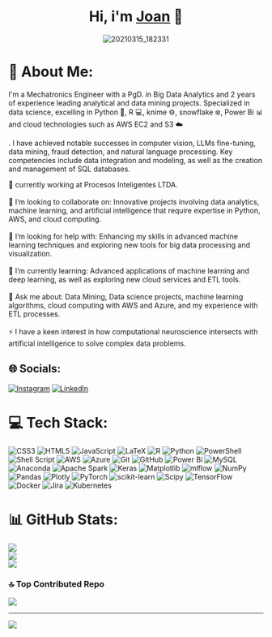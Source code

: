 
<div align="center">
<h1 align="center">Hi, i'm <a href="https://www.linkedin.com/in/joancamilotamayo/">Joan</a> 👋</h1>
<!-- <img src="https://imgur.com/QMwBsJr.png" > -->

![20210315_182331](https://github.com/joancamilo1/joancamilo1/assets/105089010/0a56d2a4-4df6-4eb2-8d7c-6080003224f1)


</div>

# 💫 About Me:

I'm a Mechatronics Engineer with a PgD. in Big Data Analytics and 2 years of experience leading analytical and data mining projects. Specialized in data science, excelling in Python 🐍, R 💻, knime ⚙️, snowflake ❄️, Power Bi 📊 and cloud technologies such as AWS EC2 and S3 ☁️

. I have achieved notable successes in computer vision, LLMs fine-tuning, data mining, fraud detection, and natural language processing. Key competencies include data integration and modeling, as well as the creation and management of SQL databases.

🔭 currently working at Procesos Inteligentes LTDA.<br><br>👯 I’m looking to collaborate on: Innovative projects involving data analytics, machine learning, and artificial intelligence that require expertise in Python, AWS, and cloud computing.<br><br>🤝 I’m looking for help with: Enhancing my skills in advanced machine learning techniques and exploring new tools for big data processing and visualization.<br><br>🌱 I’m currently learning: Advanced applications of machine learning and deep learning, as well as exploring new cloud services and ETL tools.<br><br>💬 Ask me about: Data Mining, Data science projects, machine learning algorithms, cloud computing with AWS and Azure, and my experience with ETL processes.<br><br>⚡ I have a keen interest in how computational neuroscience intersects with artificial intelligence to solve complex data problems.


## 🌐 Socials:
[![Instagram](https://img.shields.io/badge/Instagram-%23E4405F.svg?logo=Instagram&logoColor=white)](https://instagram.com/happyy_account) [![LinkedIn](https://img.shields.io/badge/LinkedIn-%230077B5.svg?logo=linkedin&logoColor=white)](https://linkedin.com/in/joancamilotamayo) 

# 💻 Tech Stack:
![CSS3](https://img.shields.io/badge/css3-%231572B6.svg?style=for-the-badge&logo=css3&logoColor=white) ![HTML5](https://img.shields.io/badge/html5-%23E34F26.svg?style=for-the-badge&logo=html5&logoColor=white) ![JavaScript](https://img.shields.io/badge/javascript-%23323330.svg?style=for-the-badge&logo=javascript&logoColor=%23F7DF1E) ![LaTeX](https://img.shields.io/badge/latex-%23008080.svg?style=for-the-badge&logo=latex&logoColor=white) ![R](https://img.shields.io/badge/r-%23276DC3.svg?style=for-the-badge&logo=r&logoColor=white) ![Python](https://img.shields.io/badge/python-3670A0?style=for-the-badge&logo=python&logoColor=ffdd54) ![PowerShell](https://img.shields.io/badge/PowerShell-%235391FE.svg?style=for-the-badge&logo=powershell&logoColor=white) ![Shell Script](https://img.shields.io/badge/shell_script-%23121011.svg?style=for-the-badge&logo=gnu-bash&logoColor=white) ![AWS](https://img.shields.io/badge/AWS-%23FF9900.svg?style=for-the-badge&logo=amazon-aws&logoColor=white) ![Azure](https://img.shields.io/badge/azure-%230072C6.svg?style=for-the-badge&logo=microsoftazure&logoColor=white) ![Git](https://img.shields.io/badge/git-%23F05033.svg?style=for-the-badge&logo=git&logoColor=white) ![GitHub](https://img.shields.io/badge/github-%23121011.svg?style=for-the-badge&logo=github&logoColor=white) ![Power Bi](https://img.shields.io/badge/power_bi-F2C811?style=for-the-badge&logo=powerbi&logoColor=black) ![MySQL](https://img.shields.io/badge/mysql-4479A1.svg?style=for-the-badge&logo=mysql&logoColor=white) ![Anaconda](https://img.shields.io/badge/Anaconda-%2344A833.svg?style=for-the-badge&logo=anaconda&logoColor=white) ![Apache Spark](https://img.shields.io/badge/Apache%20Spark-FDEE21?style=for-the-badge&logo=apachespark&logoColor=black) ![Keras](https://img.shields.io/badge/Keras-%23D00000.svg?style=for-the-badge&logo=Keras&logoColor=white) ![Matplotlib](https://img.shields.io/badge/Matplotlib-%23ffffff.svg?style=for-the-badge&logo=Matplotlib&logoColor=black) ![mlflow](https://img.shields.io/badge/mlflow-%23d9ead3.svg?style=for-the-badge&logo=numpy&logoColor=blue) ![NumPy](https://img.shields.io/badge/numpy-%23013243.svg?style=for-the-badge&logo=numpy&logoColor=white) ![Pandas](https://img.shields.io/badge/pandas-%23150458.svg?style=for-the-badge&logo=pandas&logoColor=white) ![Plotly](https://img.shields.io/badge/Plotly-%233F4F75.svg?style=for-the-badge&logo=plotly&logoColor=white) ![PyTorch](https://img.shields.io/badge/PyTorch-%23EE4C2C.svg?style=for-the-badge&logo=PyTorch&logoColor=white) ![scikit-learn](https://img.shields.io/badge/scikit--learn-%23F7931E.svg?style=for-the-badge&logo=scikit-learn&logoColor=white) ![Scipy](https://img.shields.io/badge/SciPy-%230C55A5.svg?style=for-the-badge&logo=scipy&logoColor=%white) ![TensorFlow](https://img.shields.io/badge/TensorFlow-%23FF6F00.svg?style=for-the-badge&logo=TensorFlow&logoColor=white) ![Docker](https://img.shields.io/badge/docker-%230db7ed.svg?style=for-the-badge&logo=docker&logoColor=white) ![Jira](https://img.shields.io/badge/jira-%230A0FFF.svg?style=for-the-badge&logo=jira&logoColor=white) ![Kubernetes](https://img.shields.io/badge/kubernetes-%23326ce5.svg?style=for-the-badge&logo=kubernetes&logoColor=white)
# 📊 GitHub Stats:
![](https://github-readme-stats.vercel.app/api?username=joancamilo1&theme=dark&hide_border=false&include_all_commits=true&count_private=false)<br/>
![](https://github-readme-streak-stats.herokuapp.com/?user=joancamilo1&theme=dark&hide_border=false)<br/>
![](https://github-readme-stats.vercel.app/api/top-langs/?username=joancamilo1&theme=dark&hide_border=false&include_all_commits=true&count_private=false&layout=compact)

### 🔝 Top Contributed Repo
![](https://github-contributor-stats.vercel.app/api?username=joancamilo1&limit=5&theme=dark&combine_all_yearly_contributions=true)

---
[![](https://visitcount.itsvg.in/api?id=joancamilo1&icon=2&color=1)](https://visitcount.itsvg.in)
